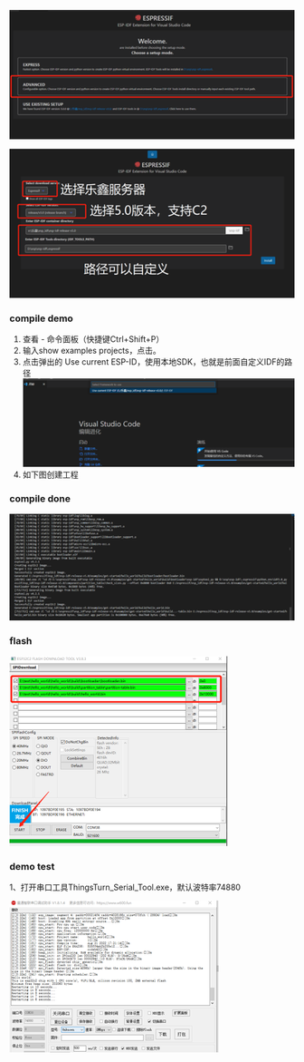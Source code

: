 

![](41-25-15-19-12-2022.png)

![](01-26-15-19-12-2022.png)


### compile demo
1. 查看 - 命令面板（快捷键Ctrl+Shift+P）
2. 输入show examples projects，点击。
3. 点击弹出的 Use current ESP-ID，使用本地SDK，也就是前面自定义IDF的路径
![](38-26-15-19-12-2022.png) 
4. 如下图创建工程



### compile done 
![](33-27-15-19-12-2022.png)


### flash 

![](57-27-15-19-12-2022.png)


### demo test

1、打开串口工具ThingsTurn_Serial_Tool.exe，默认波特率74880

![](51-28-15-19-12-2022.png)



